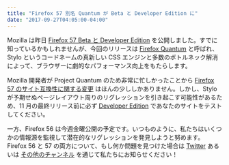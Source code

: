 ```yaml
---
title: "Firefox 57 別名 Quantum が Beta と Developer Edition に"
date: "2017-09-27T04:05:00-04:00"
---
```

Mozilla は昨日 [Firefox 57 Beta と Developer Edition](https://www.mozilla.org/firefox/channel/desktop/) を公開しました。すでに知っているかもしれませんが、今回のリリースは [Firefox Quantum](https://medium.com/mozilla-japan/firefox-quantum-beta-developer-edition-b1f17a4c61d4) と呼ばれ、Stylo というコードネームの真新しい CSS エンジンと多数のボトルネック解消によって、ブラウザーに劇的なパフォーマンス向上をもたらします。

Mozilla 開発者が Project Quantum のため非常に忙しかったことから [Firefox 57 のサイト互換性に関する変更](https://www.fxsitecompat.dev/ja/versions/57/) はほんの少ししかありません。しかし、Stylo が予期せぬページレイアウト周りのリグレッションを引き起こす可能性があるため、11 月の最終リリース前に必ず [Developer Edition](https://www.mozilla.org/firefox/developer/) であなたのサイトをテストしてください。

一方、Firefox 56 は今週金曜公開の予定です。いつものように、私たちはいくつかの情報源を監視して潜在的なリグレッションを発見しようと努めます。Firefox 56 と 57 の両方について、もし何か問題を見つけた場合は [Twitter](https://twitter.com/FxSiteCompat) あるいは [その他のチャンネル](https://www.fxsitecompat.dev/ja/contribute/) を通じて私たちにお知らせください！
